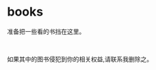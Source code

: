 # books
<p>  准备把一些看的书挡在这里。</p></br>
<p><front size="5" color="red">如果其中的图书侵犯到你的相关权益,请联系我删除之。</front></p>
